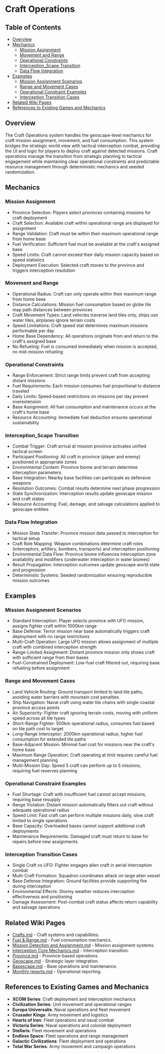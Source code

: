 # Craft Operations

## Table of Contents
- [Overview](#overview)
- [Mechanics](#mechanics)
  - [Mission Assignment](#mission-assignment)
  - [Movement and Range](#movement-and-range)
  - [Operational Constraints](#operational-constraints)
  - [Interception_Scape Transition](#interception_scape-transition)
  - [Data Flow Integration](#data-flow-integration)
- [Examples](#examples)
  - [Mission Assignment Scenarios](#mission-assignment-scenarios)
  - [Range and Movement Cases](#range-and-movement-cases)
  - [Operational Constraint Examples](#operational-constraint-examples)
  - [Interception Transition Cases](#interception-transition-cases)
- [Related Wiki Pages](#related-wiki-pages)
- [References to Existing Games and Mechanics](#references-to-existing-games-and-mechanics)

## Overview
The Craft Operations system handles the geoscape-level mechanics for craft mission assignment, movement, and fuel consumption. This system bridges the strategic world view with tactical interception combat, providing the UI and logic for players to deploy craft against detected missions. Craft operations manage the transition from strategic planning to tactical engagement while maintaining clear operational constraints and predictable resource management through deterministic mechanics and seeded randomization.

## Mechanics

### Mission Assignment
- Province Selection: Players select provinces containing missions for craft deployment
- Craft Selection: Available craft within operational range are displayed for assignment
- Range Validation: Craft must be within their maximum operational range from home base
- Fuel Verification: Sufficient fuel must be available at the craft's assigned base
- Speed Limits: Craft cannot exceed their daily mission capacity based on speed statistics
- Deployment Execution: Selected craft moves to the province and triggers interception resolution

### Movement and Range
- Operational Radius: Craft can only operate within their maximum range from home base
- Distance Calculations: Mission fuel consumption based on globe tile map path distances between provinces
- Craft Movement Types: Land vehicles traverse land tiles only, ships use water tiles, airplanes ignore terrain costs
- Speed Limitations: Craft speed stat determines maximum missions performable per day
- Home Base Dependency: All operations originate from and return to the craft's assigned base
- No Refueling: Fuel is consumed immediately when mission is accepted, no mid-mission refueling

### Operational Constraints
- Range Enforcement: Strict range limits prevent craft from accepting distant missions
- Fuel Requirements: Each mission consumes fuel proportional to distance traveled
- Daily Limits: Speed-based restrictions on missions per day prevent overextension
- Base Assignment: All fuel consumption and maintenance occurs at the craft's home base
- Resource Accounting: Immediate fuel deduction ensures operational sustainability

### Interception_Scape Transition
- Combat Trigger: Craft arrival at mission province activates unified tactical screen
- Participant Positioning: All craft in province (player and enemy) positioned in appropriate zones
- Environmental Context: Province biome and terrain determine interception parameters
- Base Integration: Nearby base facilities can participate as defensive weapons
- Resolution Outcomes: Combat results determine next phase progression
- State Synchronization: Interception results update geoscape mission and craft states
- Resource Accounting: Fuel, damage, and salvage calculations applied to geoscape entities

### Data Flow Integration
- Mission State Transfer: Province mission data passed to interception for tactical setup
- Craft Role Mapping: Weapon combinations determine craft roles (interceptors, artillery, bombers, transports) and interception positioning
- Environmental Data Flow: Province biome influences interception zone availability and modifiers (underwater interception in water biomes)
- Result Propagation: Interception outcomes update geoscape world state and progression
- Deterministic Systems: Seeded randomization ensuring reproducible mission outcomes

## Examples

### Mission Assignment Scenarios
- Standard Interception: Player selects province with UFO mission, assigns fighter craft within 1000km range
- Base Defense: Terror mission near base automatically triggers craft deployment with no range restrictions
- Multi-Craft Operation: Large UFO mission allows assignment of multiple craft with combined interception strength
- Range-Limited Assignment: Distant province mission only shows craft with sufficient range from their bases
- Fuel-Constrained Deployment: Low-fuel craft filtered out, requiring base refueling before assignment

### Range and Movement Cases
- Land Vehicle Routing: Ground transport limited to land tile paths, avoiding water barriers with mountain cost penalties
- Ship Navigation: Naval craft using water tile chains with single coastal province access points
- Air Superiority: Fighter craft ignoring terrain costs, moving with uniform speed across all tile types
- Short-Range Fighter: 500km operational radius, consumes fuel based on tile path cost to target
- Long-Range Interceptor: 2000km operational radius, higher fuel consumption for extended tile paths
- Base-Adjacent Mission: Minimal fuel cost for missions near the craft's home base
- Maximum Range Operation: Craft operating at limit requires careful fuel management planning
- Multi-Mission Day: Speed 5 craft can perform up to 5 missions, requiring fuel reserves planning

### Operational Constraint Examples
- Fuel Shortage: Craft with insufficient fuel cannot accept missions, requiring base resupply
- Range Violation: Distant mission automatically filters out craft without adequate operational radius
- Speed Limit: Fast craft can perform multiple missions daily, slow craft limited to single operations
- Base Capacity: Overloaded bases cannot support additional craft deployments
- Maintenance Requirements: Damaged craft must return to base for repairs before new assignments

### Interception Transition Cases
- Single Craft vs UFO: Fighter engages alien craft in aerial interception combat
- Multi-Craft Formation: Squadron coordinates attack on large alien vessel
- Base Defense Integration: Ground facilities provide supporting fire during interception
- Environmental Effects: Stormy weather reduces interception effectiveness and positioning
- Damage Assessment: Post-combat craft status affects return capability and salvage operations

## Related Wiki Pages

- [Crafts.md](../crafts/Crafts.md) - Craft systems and capabilities.
- [Fuel & Range.md](../crafts/Fuel%20%26%20range.md) - Fuel consumption mechanics.
- [Mission Detection and Assignment.md](../interception/Mission%20Detection%20and%20Assignment.md) - Mission assignment systems.
- [Interception Core Mechanics.md](../interception/Interception%20Core%20Mechanics.md) - Interception transition.
- [Province.md](../geoscape/Province.md) - Province-based operations.
- [Geoscape.md](../geoscape/Geoscape.md) - Strategic layer integration.
- [Basescape.md](../basescape/Basescape.md) - Base operations and maintenance.
- [Monthly reports.md](../finance/Monthly%20reports.md) - Operational reporting.

## References to Existing Games and Mechanics

- **XCOM Series**: Craft deployment and interception mechanics
- **Civilization Series**: Unit movement and operational ranges
- **Europa Universalis**: Naval operations and fleet movement
- **Crusader Kings**: Army movement and logistics
- **Hearts of Iron**: Fleet operations and naval combat
- **Victoria Series**: Naval operations and colonial deployment
- **Stellaris**: Fleet movement and operations
- **Endless Space**: Fleet operations and range management
- **Galactic Civilizations**: Fleet deployment and operations
- **Total War Series**: Army movement and campaign operations

